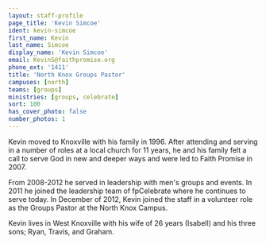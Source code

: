 ```yaml
---
layout: staff-profile
page_title: 'Kevin Simcoe'
ident: kevin-simcoe
first_name: Kevin
last_name: Simcoe
display_name: 'Kevin Simcoe'
email: KevinS@faithpromise.org
phone_ext: '1411'
title: 'North Knox Groups Pastor'
campuses: [north]
teams: [groups]
ministries: [groups, celebrate]
sort: 100
has_cover_photo: false
number_photos: 1
---
```


Kevin moved to Knoxville with his family in 1996. After attending and serving in a number of roles at a local church for 11 years, he and his family felt a call to serve God in new and deeper ways and were led to Faith Promise in 2007.

From 2008-2012 he served in leadership with men's groups and events. In 2011 he joined the leadership team of fpCelebrate where he continues to serve today. In December of 2012, Kevin joined the staff in a volunteer role as the Groups Pastor at the North Knox Campus.

Kevin lives in West Knoxville with his wife of 26 years (Isabell) and his three sons; Ryan, Travis, and Graham.